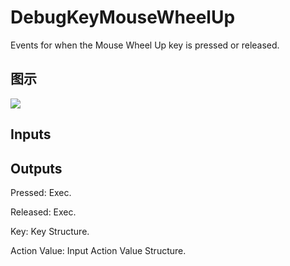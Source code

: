 # DebugKeyMouseWheelUp

Events for when the Mouse Wheel Up key is pressed or released.

## 图示

![]($-20221218-19211580.png)

## Inputs

## Outputs

Pressed: Exec.

Released: Exec.

Key: Key Structure.

Action Value: Input Action Value Structure.

